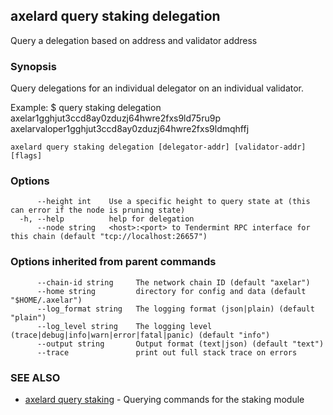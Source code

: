 ## axelard query staking delegation

Query a delegation based on address and validator address

### Synopsis

Query delegations for an individual delegator on an individual validator.

Example:
$ <appd> query staking delegation axelar1gghjut3ccd8ay0zduzj64hwre2fxs9ld75ru9p axelarvaloper1gghjut3ccd8ay0zduzj64hwre2fxs9ldmqhffj

```
axelard query staking delegation [delegator-addr] [validator-addr] [flags]
```

### Options

```
      --height int    Use a specific height to query state at (this can error if the node is pruning state)
  -h, --help          help for delegation
      --node string   <host>:<port> to Tendermint RPC interface for this chain (default "tcp://localhost:26657")
```

### Options inherited from parent commands

```
      --chain-id string     The network chain ID (default "axelar")
      --home string         directory for config and data (default "$HOME/.axelar")
      --log_format string   The logging format (json|plain) (default "plain")
      --log_level string    The logging level (trace|debug|info|warn|error|fatal|panic) (default "info")
      --output string       Output format (text|json) (default "text")
      --trace               print out full stack trace on errors
```

### SEE ALSO

* [axelard query staking](axelard_query_staking.md)	 - Querying commands for the staking module

